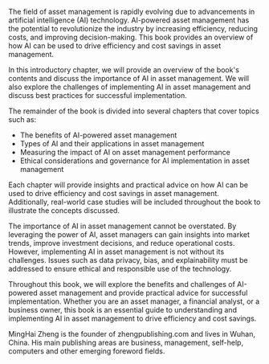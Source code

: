

The field of asset management is rapidly evolving due to advancements in artificial intelligence (AI) technology. AI-powered asset management has the potential to revolutionize the industry by increasing efficiency, reducing costs, and improving decision-making. This book provides an overview of how AI can be used to drive efficiency and cost savings in asset management.

In this introductory chapter, we will provide an overview of the book's contents and discuss the importance of AI in asset management. We will also explore the challenges of implementing AI in asset management and discuss best practices for successful implementation.

The remainder of the book is divided into several chapters that cover topics such as:

* The benefits of AI-powered asset management
* Types of AI and their applications in asset management
* Measuring the impact of AI on asset management performance
* Ethical considerations and governance for AI implementation in asset management

Each chapter will provide insights and practical advice on how AI can be used to drive efficiency and cost savings in asset management. Additionally, real-world case studies will be included throughout the book to illustrate the concepts discussed.

The importance of AI in asset management cannot be overstated. By leveraging the power of AI, asset managers can gain insights into market trends, improve investment decisions, and reduce operational costs. However, implementing AI in asset management is not without its challenges. Issues such as data privacy, bias, and explainability must be addressed to ensure ethical and responsible use of the technology.

Throughout this book, we will explore the benefits and challenges of AI-powered asset management and provide practical advice for successful implementation. Whether you are an asset manager, a financial analyst, or a business owner, this book is an essential guide to understanding and implementing AI in asset management to drive efficiency and cost savings.

MingHai Zheng is the founder of zhengpublishing.com and lives in Wuhan, China. His main publishing areas are business, management, self-help, computers and other emerging foreword fields.
